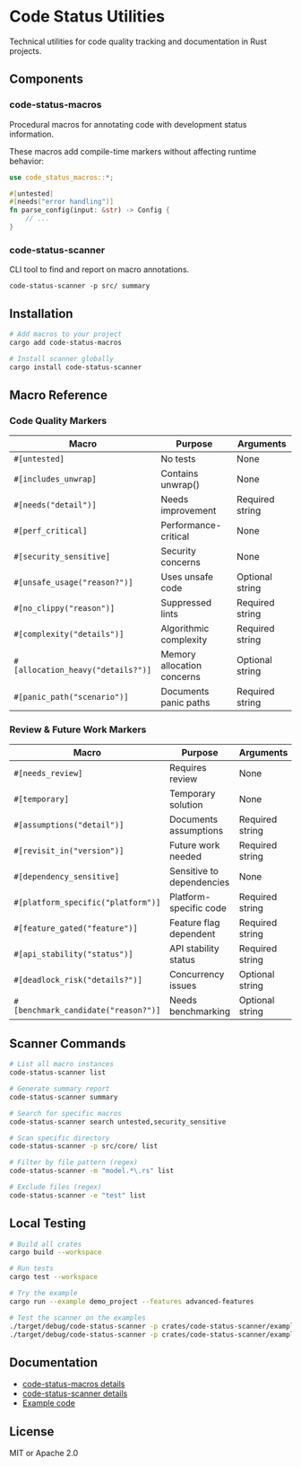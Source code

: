 # Code Status Utilities

Technical utilities for code quality tracking and documentation in Rust projects.

## Components

### code-status-macros

Procedural macros for annotating code with development status information.

These macros add compile-time markers without affecting runtime behavior:

```rust
use code_status_macros::*;

#[untested]
#[needs("error handling")]
fn parse_config(input: &str) -> Config {
    // ...
}
```

### code-status-scanner

CLI tool to find and report on macro annotations.

```
code-status-scanner -p src/ summary
```

## Installation

```sh
# Add macros to your project
cargo add code-status-macros

# Install scanner globally
cargo install code-status-scanner
```

## Macro Reference

### Code Quality Markers

| Macro | Purpose | Arguments |
|-------|---------|-----------|
| `#[untested]` | No tests | None |
| `#[includes_unwrap]` | Contains unwrap() | None |
| `#[needs("detail")]` | Needs improvement | Required string |
| `#[perf_critical]` | Performance-critical | None |
| `#[security_sensitive]` | Security concerns | None |
| `#[unsafe_usage("reason?")]` | Uses unsafe code | Optional string |
| `#[no_clippy("reason")]` | Suppressed lints | Required string |
| `#[complexity("details")]` | Algorithmic complexity | Required string |
| `#[allocation_heavy("details?")]` | Memory allocation concerns | Optional string |
| `#[panic_path("scenario")]` | Documents panic paths | Required string |

### Review & Future Work Markers

| Macro | Purpose | Arguments |
|-------|---------|-----------|
| `#[needs_review]` | Requires review | None |
| `#[temporary]` | Temporary solution | None |
| `#[assumptions("detail")]` | Documents assumptions | Required string |
| `#[revisit_in("version")]` | Future work needed | Required string |
| `#[dependency_sensitive]` | Sensitive to dependencies | None |
| `#[platform_specific("platform")]` | Platform-specific code | Required string |
| `#[feature_gated("feature")]` | Feature flag dependent | Required string |
| `#[api_stability("status")]` | API stability status | Required string |
| `#[deadlock_risk("details?")]` | Concurrency issues | Optional string |
| `#[benchmark_candidate("reason?")]` | Needs benchmarking | Optional string |

## Scanner Commands

```sh
# List all macro instances
code-status-scanner list

# Generate summary report
code-status-scanner summary

# Search for specific macros
code-status-scanner search untested,security_sensitive

# Scan specific directory
code-status-scanner -p src/core/ list

# Filter by file pattern (regex)
code-status-scanner -m "model.*\.rs" list

# Exclude files (regex)
code-status-scanner -e "test" list
```

## Local Testing

```sh
# Build all crates
cargo build --workspace

# Run tests
cargo test --workspace

# Try the example
cargo run --example demo_project --features advanced-features

# Test the scanner on the examples
./target/debug/code-status-scanner -p crates/code-status-scanner/examples/ list
./target/debug/code-status-scanner -p crates/code-status-scanner/examples/ summary
```

## Documentation

- [code-status-macros details](crates/code-status-macros/README.md)
- [code-status-scanner details](crates/code-status-scanner/README.md)
- [Example code](crates/code-status-scanner/examples)

## License

MIT or Apache 2.0 